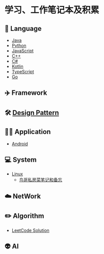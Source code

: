 # 学习、工作笔记本及积累

## 🖖 Language

* [Java](Java/README.md)
* [Python](Python/README.md)
* [JavaScript](JavaScript/README.md)
* [C++]()
* [C#]()
* [Kotlin]()
* [TypeScript]()
* [Go]()

## ✈️ Framework

## 🛠️ [Design Pattern](DesignPattern/README.md)

## 👩‍🚀 Application
    
* [Android]()
    
## 💻 System

* [Linux](Linux/README.md)
    * [鸟哥私房菜笔记和备忘](Linux/linux_note/README.md)

## ☁️ NetWork

## ✏️ Algorithm
    
* [LeetCode Solution](leetcode/README.md)

## 👽 AI